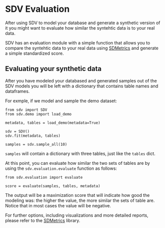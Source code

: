 # SDV Evaluation

After using SDV to model your database and generate a synthetic version of it you
might want to evaluate how similar the syntehtic data is to your real data.

SDV has an evaluation module with a simple function that allows you to compare
the syntehtic data to your real data using [SDMetrics](/sdv-dev/SDMetrics) and
generate a simple standardized score.

## Evaluating your synthetic data

After you have modeled your databased and generated samples out of the SDV models
you will be left with a dictionary that contains table names and dataframes.

For exmple, if we model and sample the demo dataset:

```python3
from sdv import SDV
from sdv.demo import load_demo

metadata, tables = load_demo(metadata=True)

sdv = SDV()
sdv.fit(metadata, tables)

samples = sdv.sample_all(10)
```

`samples` will contain a dictionary with three tables, just like the `tables` dict.


At this point, you can evaluate how similar the two sets of tables are by using the
`sdv.evaluation.evaluate` function as follows:

```
from sdv.evaluation import evaluate

score = evaluate(samples, tables, metadata)
```

The output will be a maximization score that will indicate how good the modeling was:
the higher the value, the more similar the sets of table are. Notice that in most cases
the value will be negative.

For further options, including visualizations and more detailed reports, please refer to
the [SDMetrics](/sdv-dev/SDMetrics) library.
